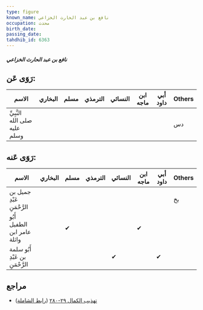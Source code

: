 ```yaml
---
type: figure
known_name: نافع بن عبد الحارث الخزاعي
occupation: محدث
birth_date:
passing_date:
tahdhib_id: 6363
---
```

##### نافع بن عبد الحارث الخزاعي

## رَوَى عَن:
| الاسم                         | البخاري | مسلم | الترمذي | النسائي | ابن ماجه | أبي داود | Others |
| ----------------------------- | ------- | ---- | ------- | ------- | -------- | -------- | ------ |
| النَّبِيِّ صلى الله عليه وسلم |         |      |         |         |          |          | دس     |
## رَوَى عَنه:
| الاسم                            | البخاري | مسلم | الترمذي | النسائي | ابن ماجه | أبي داود | Others |
| -------------------------------- | ------- | ---- | ------- | ------- | -------- | -------- | ------ |
| جميل بن عَبْدِ الرَّحْمَنِ       |         |      |         |         |          |          | بخ     |
| أَبُو الطفيل عامر ابن واثلة      |         | ✔    |         |         | ✔        |          |        |
| أَبُو سلمة بن عَبْدِ الرَّحْمَنِ |         |      |         | ✔       |          | ✔        |        |
## مراجع
- [تهذيب الكمال ٢٩-٢٨٠](obsidian://open?vault=Tahdhib-al-Kamal&file=Figures/٦٣٦٣-نافع%20بن%20عبد%20الحارث%20الخزاعي) ([رابط الشاملة](https://shamela.ws/book/3722/15851))